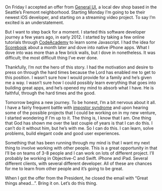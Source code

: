 On Friday I accepted an offer from [General UI](http://generalui.com), a local dev shop based in the Seattle’s Fremont neighborhood. Starting Monday I’m going to be their newest iOS developer, and starting on a streaming video project. To say I’m excited is an understatement.

But I want to step back for a moment. I started this software developer journey a few years ago, in early 2012. I started by taking a few online tutorials through [CodeAcademy](https://www.codecademy.com) to learn some Javascript. I had the idea for [Scorebook](http://taphouse.io/scorebook) about a month later and dove into native iPhone apps. What I dove into was more than a few brick walls, but I dove in nonetheless. It was difficult; the most difficult thing I’ve ever done.

Thankfully, I’m not the hero of this story. I had the motivation and desire to press on through the hard times because the Lord has enabled me to get to this position. I wasn’t sure how I would provide for a family and he’s given me a way. I wasn’t sure how I could possibly learn everything that goes into building great apps, and he’s opened my mind to absorb what I have. He is faithful, through the hard times and the good.

Tomorrow begins a new journey. To be honest, I’m a bit nervous about it all. I have a fairly frequent battle with [impostor syndrome](http://www.hanselman.com/blog/ImAPhonyAreYou.aspx) and upon hearing some of the possible projects that I could be working on in my new venture, I started wondering if I’m up to it. The thing is, I know that I am. One thing that God has shown me over the last couple of years is that I can do this. I can’t do it without him, but he’s with me. So I can do this. I can learn, solve problems, build elegant code and good user experiences.

Something that has been running through my mind is that I want my next thing to involve working with other people. This is a great opportunity in that I’ll be on teams of 3-8 people and I can work on lots of different project. I’ll probably be working in Objective-C and Swift. iPhone and iPad. Several different clients, with several different developer. All of these are chances for me to learn from other people and it’s going to be great.

When I got the offer from the President, he closed the email with “Great things ahead…”. Bring it on. Let’s do this thing.
